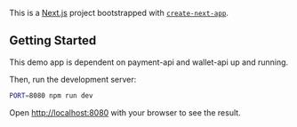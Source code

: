 This is a [Next.js](https://nextjs.org/) project bootstrapped with [`create-next-app`](https://github.com/vercel/next.js/tree/canary/packages/create-next-app).

## Getting Started

This demo app is dependent on payment-api and wallet-api up and running.

Then, run the development server:

```bash
PORT=8080 npm run dev
```

Open [http://localhost:8080](http://localhost:8080) with your browser to see the result.
